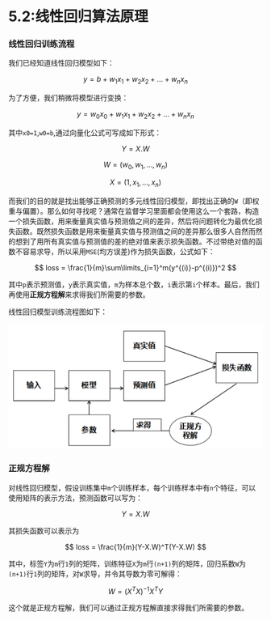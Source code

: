 # 5.2:线性回归算法原理

### 线性回归训练流程

我们已经知道线性回归模型如下：


$$
y = b +w_1x_1+w_2x_2+...+w_nx_n
$$

为了方便，我们稍微将模型进行变换：

$$
y = w_0x_0 +w_1x_1+w_2x_2+...+w_nx_n
$$

其中`x0=1`,`w0=b`,通过向量化公式可写成如下形式：

$$
Y=X.W
$$

$$
W = (w_0,w_1,...,w_n)
$$

$$
X = (1,x_1,...,x_n)
$$

而我们的目的就是找出能够正确预测的多元线性回归模型，即找出正确的`W`（即权重与偏置）。那么如何寻找呢？通常在监督学习里面都会使用这么一个套路，构造一个损失函数，用来衡量真实值与预测值之间的差异，然后将问题转化为最优化损失函数。既然损失函数是用来衡量真实值与预测值之间的差异那么很多人自然而然的想到了用所有真实值与预测值的差的绝对值来表示损失函数。不过带绝对值的函数不容易求导，所以采用`MSE`(均方误差)作为损失函数，公式如下：

$$
loss = \frac{1}{m}\sum\limits_{i=1}^m(y^{(i)}-p^{(i)})^2
$$

其中`p`表示预测值，`y`表示真实值，`m`为样本总个数，`i`表示第`i`个样本。最后，我们再使用**正规方程解**来求得我们所需要的参数。

线性回归模型训练流程图如下：

![lr2](lr2.jpg)

### 正规方程解

对线性回归模型，假设训练集中`m`个训练样本，每个训练样本中有`n`个特征，可以使用矩阵的表示方法，预测函数可以写为：

$$
Y = X.W
$$

其损失函数可以表示为

$$
loss = \frac{1}{m}(Y-X.W)^T(Y-X.W)
$$

其中，标签`Y`为`m`行`1`列的矩阵，训练特征`X`为`m`行`(n+1)`列的矩阵，回归系数`W`为`(n+1)`行`1`列的矩阵，对`W`求导，并令其导数为零可解得：

$$
W=(X^TX)^{-1}X^TY
$$

这个就是正规方程解，我们可以通过正规方程解直接求得我们所需要的参数。



